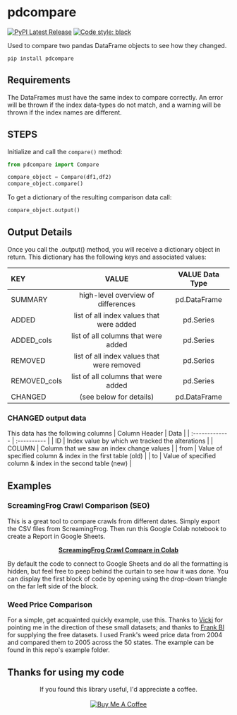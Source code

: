 # pdcompare

[![PyPI Latest Release](https://img.shields.io/pypi/v/pdcompare.svg)](https://pypi.org/project/pdcompare/)
[![Code style: black](https://img.shields.io/badge/code%20style-black-000000.svg)](https://github.com/psf/black)

Used to compare two pandas DataFrame objects to see how they changed.

```
pip install pdcompare
```
## Requirements
The DataFrames must have the same index to compare correctly. An error will be thrown if the index data-types do not match, and a warning will be thrown if the index names are different.

## STEPS

Initialize and call the ```compare()``` method:
```py
from pdcompare import Compare

compare_object = Compare(df1,df2)
compare_object.compare()
```

To get a dictionary of the resulting comparison data call:
```py
compare_object.output()
```
## Output Details

Once you call the .output() method, you will receive a dictionary object in return. This dictionary has the following keys and associated values:
  
| KEY       | VALUE     | VALUE Data Type | 
| :------------- | :----------: | :----------: | 
|  SUMMARY | high-level overview of differences   | pd.DataFrame | 
| ADDED   | list of all index values that were added | pd.Series |
| ADDED_cols   | list of all columns that were added | pd.Series |
| REMOVED   | list of all index values that were removed | pd.Series |
| REMOVED_cols  | list of all columns that were added | pd.Series |
| CHANGED   | (see below for details) | pd.DataFrame |

### CHANGED output data
This data has the following columns
| Column Header | Data | 
| :------------- | :---------- |
| ID | Index value by which we tracked the alterations |
| COLUMN | Column that we saw an index change values |
| from | Value of specified column & index in the first table (old) |
| to | Value of specified column & index in the second table (new) |


## Examples
### ScreamingFrog Crawl Comparison (SEO)
This is a great tool to compare crawls from different dates. Simply export the CSV files from ScreamingFrog. Then run this Google Colab notebook to create a Report in Google Sheets. 
<p align="center">
  <a href=https://colab.research.google.com/drive/11QKyGo5xjw7RF9KnZbiP9yYNqvc9Qx6H?usp target="_blank"><b>ScreamingFrog Crawl Compare in Colab</b></a>
</p>
By default the code to connect to Google Sheets and do all the formatting is hidden, but feel free to peep behind the curtain to see how it was done. You can display the first block of code by opening using the drop-down triangle on the far left side of the block. 


### Weed Price Comparison
For a simple, get acquainted quickly example, use this. Thanks to <a href=https://veekaybee.github.io/2018/07/23/small-datasets/ target="_blank">Vicki</a> for pointing me in the direction of these small datasets; and thanks to <a href=https://github.com/frankbi/price-of-weed target="_blank">Frank BI</a> for supplying the free datasets. I used Frank's weed price data from 2004 and compared them to 2005 across the 50 states. The example can be found in this repo's example folder.

## Thanks for using my code
<p align="center">
If you found this library useful, I'd appreciate a coffee. 
<br>
<br>
<a href="https://www.buymeacoffee.com/jaceiverson" target="_blank"><img src="https://www.buymeacoffee.com/assets/img/custom_images/orange_img.png" alt="Buy Me A Coffee" style="height: auto !important;width: auto !important;" ></a>
</p>

